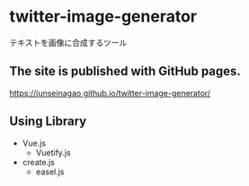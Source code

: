 # twitter-image-generator
テキストを画像に合成するツール

## The site is published with GitHub pages.
https://junseinagao.github.io/twitter-image-generator/

## Using Library
- Vue.js
  - Vuetify.js
- create.js
  - easel.js